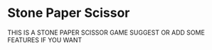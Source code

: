 # Stone Paper Scissor
 
THIS IS A STONE PAPER SCISSOR GAME SUGGEST OR ADD SOME FEATURES IF YOU WANT 